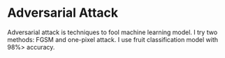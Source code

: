 # Adversarial Attack
Adversarial attack is techniques to fool machine learning model. I try two methods: FGSM and one-pixel attack. I use fruit classification model with 98%> accuracy. 
